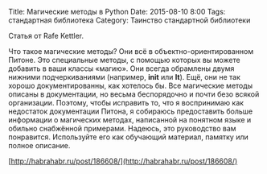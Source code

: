 Title: Магические методы в Python
Date: 2015-08-10 8:00
Tags: стандартная библиотека
Category: Таинство стандартной библиотеки


Статья от  Rafe Kettler.

Что такое магические методы? Они всё в объектно-ориентированном Питоне. Это специальные методы, с помощью которых вы можете добавить в ваши классы «магию». Они всегда обрамлены двумя нижними подчеркиваниями (например, __init__ или __lt__). Ещё, они не так хорошо документированны, как хотелось бы. Все магические методы описаны в документации, но весьма беспорядочно и почти безо всякой организации. Поэтому, чтобы исправить то, что я воспринимаю как недостаток документации Питона, я собираюсь предоставить больше информации о магических методах, написанной на понятном языке и обильно снабжённой примерами. Надеюсь, это руководство вам понравится. Используйте его как обучающий материал, памятку или полное описание.

[http://habrahabr.ru/post/186608/](http://habrahabr.ru/post/186608/)